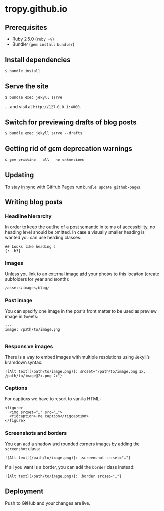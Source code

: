 # tropy.github.io

## Prerequisites

- Ruby 2.5.0 (`ruby -v`)
- Bundler (`gem install bundler`)

## Install dependencies

```
$ bundle install
```

## Serve the site

```
$ bundle exec jekyll serve
```

… and visit at `http://127.0.0.1:4000`.

## Switch for previewing drafts of blog posts

```
$ bundle exec jekyll serve --drafts
```

## Getting rid of gem deprecation warnings

```
$ gem pristine --all --no-extensions
```

## Updating
To stay in sync with GitHub Pages run `bundle update github-pages`.

## Writing blog posts

### Headline hierarchy
In order to keep the outline of a post semantic in terms of accessibility, no heading level should be omitted. In case a visually smaller heading is wanted you can use heading classes:

```
## Looks like heading 3
{: .h3}
```

### Images
Unless you link to an external image add your photos to this location (create subfolders for year and month):

```
/assets/images/blog/
```

### Post image
You can specify one image in the post’s front matter to be used as preview image in tweets:

```
---
image: /path/to/image.png
---
```

### Responsive images
There is a way to embed images with multiple resolutions using Jekyll’s kramdown syntax:

```
![Alt text](/path/to/image.png){: srcset="/path/to/image.png 1x, /path/to/image@2x.png 2x"}
```

### Captions
For captions we have to resort to vanilla HTML:

```
<figure>
  <img srcset="…" src="…">
  <figcaption>The caption</figcaption>
</figure>
```

### Screenshots and borders
You can add a shadow and rounded corners images by adding the `screenshot` class:

```
![Alt text](/path/to/image.png){: .screenshot srcset="…"}
```

If all you want is a border, you can add the `border` class instead:

```
![Alt text](/path/to/image.png){: .border srcset="…"}
```

## Deployment
Push to GitHub and your changes are live.

